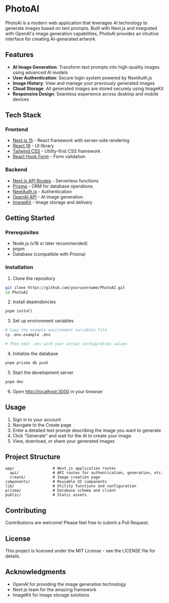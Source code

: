# PhotoAI

PhotoAI is a modern web application that leverages AI technology to generate images based on text prompts. Built with Next.js and integrated with OpenAI's image generation capabilities, PhotoAI provides an intuitive interface for creating AI-generated artwork.

## Features

- **AI Image Generation**: Transform text prompts into high-quality images using advanced AI models
- **User Authentication**: Secure login system powered by NextAuth.js
- **Image History**: View and manage your previously generated images
- **Cloud Storage**: All generated images are stored securely using ImageKit
- **Responsive Design**: Seamless experience across desktop and mobile devices

## Tech Stack

### Frontend
- [Next.js 15](https://nextjs.org/) - React framework with server-side rendering
- [React 19](https://react.dev/) - UI library
- [Tailwind CSS](https://tailwindcss.com/) - Utility-first CSS framework
- [React Hook Form](https://react-hook-form.com/) - Form validation

### Backend
- [Next.js API Routes](https://nextjs.org/docs/api-routes/introduction) - Serverless functions
- [Prisma](https://www.prisma.io/) - ORM for database operations
- [NextAuth.js](https://next-auth.js.org/) - Authentication
- [OpenAI API](https://openai.com/api/) - AI image generation
- [ImageKit](https://imagekit.io/) - Image storage and delivery

## Getting Started

### Prerequisites
- Node.js (v18 or later recommended)
- pnpm
- Database (compatible with Prisma)

### Installation

1. Clone the repository
```bash
git clone https://github.com/yourusername/PhotoAI.git
cd PhotoAI
```

2. Install dependencies
```bash
pnpm install
```

3. Set up environment variables
```bash
# Copy the example environment variables file
cp .env.example .env

# Then edit .env with your actual configuration values
```

4. Initialize the database
```bash
pnpm prisma db push
```

5. Start the development server
```bash
pnpm dev
```

6. Open [http://localhost:3000](http://localhost:3000) in your browser

## Usage

1. Sign in to your account
2. Navigate to the Create page
3. Enter a detailed text prompt describing the image you want to generate
4. Click "Generate" and wait for the AI to create your image
5. View, download, or share your generated images

## Project Structure

```
app/                 # Next.js application routes
  api/               # API routes for authentication, generation, etc.
  create/            # Image creation page
components/          # Reusable UI components
lib/                 # Utility functions and configuration
prisma/              # Database schema and client
public/              # Static assets
```

## Contributing

Contributions are welcome! Please feel free to submit a Pull Request.

## License

This project is licensed under the MIT License - see the LICENSE file for details.

## Acknowledgments

- OpenAI for providing the image generation technology
- Next.js team for the amazing framework
- ImageKit for image storage solutions
````